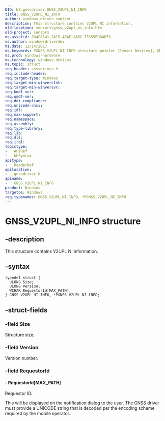 ```yaml
---
UID: NS:gnssdriver.GNSS_V2UPL_NI_INFO
title: GNSS_V2UPL_NI_INFO
author: windows-driver-content
description: This structure contains V2UPL NI information.
old-location: sensors\gnss_v2upl_ni_info.htm
old-project: sensors
ms.assetid: 884C8141-2A15-4BAE-8A5C-73355BD84D53
ms.author: windowsdriverdev
ms.date: 12/14/2017
ms.keywords: PGNSS_V2UPL_NI_INFO structure pointer [Sensor Devices], GNSS_V2UPL_NI_INFO structure [Sensor Devices], *PGNSS_V2UPL_NI_INFO, sensors.gnss_v2upl_ni_info, PGNSS_V2UPL_NI_INFO, gnssdriver/GNSS_V2UPL_NI_INFO, gnssdriver/PGNSS_V2UPL_NI_INFO, GNSS_V2UPL_NI_INFO
ms.prod: windows-hardware
ms.technology: windows-devices
ms.topic: struct
req.header: gnssdriver.h
req.include-header: 
req.target-type: Windows
req.target-min-winverclnt: 
req.target-min-winversvr: 
req.kmdf-ver: 
req.umdf-ver: 
req.ddi-compliance: 
req.unicode-ansi: 
req.idl: 
req.max-support: 
req.namespace: 
req.assembly: 
req.type-library: 
req.lib: 
req.dll: 
req.irql: 
topictype:
-	APIRef
-	kbSyntax
apitype:
-	HeaderDef
apilocation:
-	gnssdriver.h
apiname:
-	GNSS_V2UPL_NI_INFO
product: Windows
targetos: Windows
req.typenames: GNSS_V2UPL_NI_INFO, *PGNSS_V2UPL_NI_INFO
---
```


# GNSS_V2UPL_NI_INFO structure


## -description


This structure contains V2UPL NI information.


## -syntax


````
typedef struct {
  ULONG Size;
  ULONG Version;
  WCHAR RequestorId[MAX_PATH];
} GNSS_V2UPL_NI_INFO, *PGNSS_V2UPL_NI_INFO;
````


## -struct-fields




### -field Size

Structure size.


### -field Version

Version number.


### -field RequestorId

 



#### - RequestorId[MAX_PATH]

Requestor ID.

This will be displayed on the notification dialog to the user. The GNSS driver must provide a UNICODE string that is decoded per the encoding scheme required by the mobile operator.

